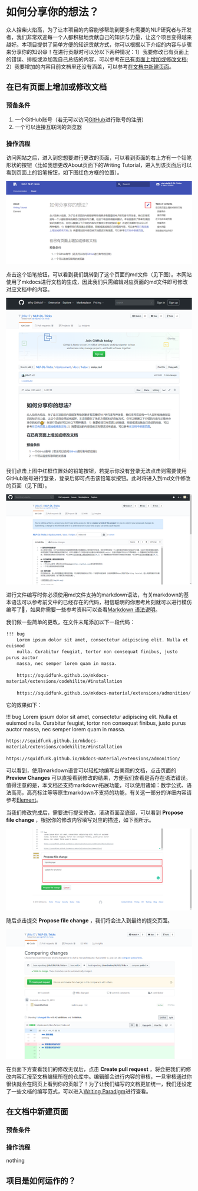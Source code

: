 # 如何分享你的想法？
众人拾柴火焰高，为了让本项目的内容能够帮助到更多有需要的NLP研究者与开发者，我们非常欢迎每一个人都积极地贡献自己的知识与力量，让这个项目变得越来越好。本项目提供了简单方便的知识贡献方式，你可以根据以下介绍的内容与步骤来分享你的知识:smile:！在进行贡献时可以分以下两种情况：1）我要修改已有页面上的错误、排版或添加我自己总结的内容，可以参考[在已有页面上增加或修改文档](#_2); 2）我要增加的内容目前文档里还没有涵盖，可以参考[在文档中新建页面](#_5)。

## 在已有页面上增加或修改文档
### 预备条件
1. 一个GitHub账号（若无可以访问[GitHub](https://github.com)进行账号的注册）
2. 一个可以连接互联网的浏览器
   
### 操作流程
访问网站之后，进入到您想要进行更改的页面，可以看到页面的右上方有一个铅笔形状的按钮（比如我想更改About页面下的Writing Tutorial，进入到该页面后可以看到页面上的铅笔按钮，如下图红色方框的位置）。

![网页修改入口](img/01.png)

点击这个铅笔按钮，可以看到我们跳转到了这个页面的md文件（见下图）。本网站使用了mkdocs进行文档的生成，因此我们只需编辑对应页面的md文件即可修改对应文档中的内容。

![](img/02.png)

我们点击上图中红框位置处的铅笔按钮，若提示你没有登录无法点击则需要使用GitHub账号进行登录，登录后即可点击该铅笔状按钮。此时将进入到md文件修改的页面（见下图）。

![](img/03.png)

进行文件编写时你必须使用md文件支持的markdown语法，有关markdown的基本语法可以参考前文中的已经存在的代码，相信聪明的你思考片刻就可以进行模仿编写了🤣，如果你需要一些参考资料可以查看[Markdown 语法说明](https://www.appinn.com/markdown/)。

我们做一些简单的更改，在文件末尾添加以下一段代码：
```
!!! bug
    Lorem ipsum dolor sit amet, consectetur adipiscing elit. Nulla et euismod
    nulla. Curabitur feugiat, tortor non consequat finibus, justo purus auctor
    massa, nec semper lorem quam in massa.

    https://squidfunk.github.io/mkdocs-material/extensions/codehilite/#installation

    https://squidfunk.github.io/mkdocs-material/extensions/admonition/
```

它的效果如下：

!!! bug
    Lorem ipsum dolor sit amet, consectetur adipiscing elit. Nulla et euismod
    nulla. Curabitur feugiat, tortor non consequat finibus, justo purus auctor
    massa, nec semper lorem quam in massa.

    https://squidfunk.github.io/mkdocs-material/extensions/codehilite/#installation

    https://squidfunk.github.io/mkdocs-material/extensions/admonition/

可以看到，使用markdown语言可以轻松地编写出美观的文档，点击页面的 **Preview Changes** 可以直接看到修改的结果，方便我们查看是否存在语法错误。值得注意的是，本文档还支持markdown拓展功能，可以使用诸如：数学公式、语法高亮，高亮标注等等原生markdown不支持的功能，有关这一部分的详细内容请参考[Element](element.md)。

当我们修改完成后，需要进行提交修改。滚动页面至底部，可以看到 **Propose file change** ，根据你的修改内容填写对应的描述，如下图所示。

![](img/06.png)

随后点击提交 **Propose file change** ，我们将会进入到最终的提交页面。

![](img/07.png)

在页面下方查看我们的修改无误后，点击 **Create pull request** ，将会把我们的修改内容汇报至文档编辑所在的仓库中。编辑部会进行内容的审核，一旦审核通过你很快就会在网页上看到你的贡献了！为了让我们编写的文档更加统一，我们还设定了一些文档的编写范式，可以进入[Writing Paradigm](Writingparadigm.md)进行查看。

## 在文档中新建页面
### 预备条件
### 操作流程
nothing

## 项目是如何运作的？